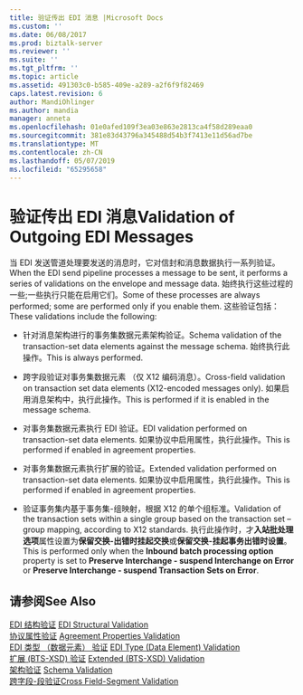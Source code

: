 ```yaml
---
title: 验证传出 EDI 消息 |Microsoft Docs
ms.custom: ''
ms.date: 06/08/2017
ms.prod: biztalk-server
ms.reviewer: ''
ms.suite: ''
ms.tgt_pltfrm: ''
ms.topic: article
ms.assetid: 491303c0-b585-409e-a289-a2f6f9f82469
caps.latest.revision: 6
author: MandiOhlinger
ms.author: mandia
manager: anneta
ms.openlocfilehash: 01e0afed109f3ea03e863e2813ca4f58d289eaa0
ms.sourcegitcommit: 381e83d43796a345488d54b3f7413e11d56ad7be
ms.translationtype: MT
ms.contentlocale: zh-CN
ms.lasthandoff: 05/07/2019
ms.locfileid: "65295658"
---
```

# <a name="validation-of-outgoing-edi-messages"></a><span data-ttu-id="142b8-102">验证传出 EDI 消息</span><span class="sxs-lookup"><span data-stu-id="142b8-102">Validation of Outgoing EDI Messages</span></span>
<span data-ttu-id="142b8-103">当 EDI 发送管道处理要发送的消息时，它对信封和消息数据执行一系列验证。</span><span class="sxs-lookup"><span data-stu-id="142b8-103">When the EDI send pipeline processes a message to be sent, it performs a series of validations on the envelope and message data.</span></span> <span data-ttu-id="142b8-104">始终执行这些过程的一些;一些执行只能在启用它们。</span><span class="sxs-lookup"><span data-stu-id="142b8-104">Some of these processes are always performed; some are performed only if you enable them.</span></span> <span data-ttu-id="142b8-105">这些验证包括：</span><span class="sxs-lookup"><span data-stu-id="142b8-105">These validations include the following:</span></span>  
  
-   <span data-ttu-id="142b8-106">针对消息架构进行的事务集数据元素架构验证。</span><span class="sxs-lookup"><span data-stu-id="142b8-106">Schema validation of the transaction-set data elements against the message schema.</span></span> <span data-ttu-id="142b8-107">始终执行此操作。</span><span class="sxs-lookup"><span data-stu-id="142b8-107">This is always performed.</span></span>  
  
-   <span data-ttu-id="142b8-108">跨字段验证对事务集数据元素 （仅 X12 编码消息）。</span><span class="sxs-lookup"><span data-stu-id="142b8-108">Cross-field validation on transaction set data elements (X12-encoded messages only).</span></span> <span data-ttu-id="142b8-109">如果启用消息架构中，执行此操作。</span><span class="sxs-lookup"><span data-stu-id="142b8-109">This is performed if it is enabled in the message schema.</span></span>  
  
-   <span data-ttu-id="142b8-110">对事务集数据元素执行 EDI 验证。</span><span class="sxs-lookup"><span data-stu-id="142b8-110">EDI validation performed on transaction-set data elements.</span></span> <span data-ttu-id="142b8-111">如果协议中启用属性，执行此操作。</span><span class="sxs-lookup"><span data-stu-id="142b8-111">This is performed if enabled in agreement properties.</span></span>  
  
-   <span data-ttu-id="142b8-112">对事务集数据元素执行扩展的验证。</span><span class="sxs-lookup"><span data-stu-id="142b8-112">Extended validation performed on transaction-set data elements.</span></span> <span data-ttu-id="142b8-113">如果协议中启用属性，执行此操作。</span><span class="sxs-lookup"><span data-stu-id="142b8-113">This is performed if enabled in agreement properties.</span></span>  
  
-   <span data-ttu-id="142b8-114">验证事务集内基于事务集-组映射，根据 X12 的单个组标准。</span><span class="sxs-lookup"><span data-stu-id="142b8-114">Validation of the transaction sets within a single group based on the transaction set – group mapping, according to X12 standards.</span></span> <span data-ttu-id="142b8-115">执行此操作时，才**入站批处理选项**属性设置为**保留交换-出错时挂起交换**或**保留交换-挂起事务出错时设置**。</span><span class="sxs-lookup"><span data-stu-id="142b8-115">This is performed only when the **Inbound batch processing option** property is set to **Preserve Interchange - suspend Interchange on Error** or **Preserve Interchange - suspend Transaction Sets on Error**.</span></span>  
  
## <a name="see-also"></a><span data-ttu-id="142b8-116">请参阅</span><span class="sxs-lookup"><span data-stu-id="142b8-116">See Also</span></span>  
 <span data-ttu-id="142b8-117">[EDI 结构验证](../core/edi-structural-validation.md) </span><span class="sxs-lookup"><span data-stu-id="142b8-117">[EDI Structural Validation](../core/edi-structural-validation.md) </span></span>  
 <span data-ttu-id="142b8-118">[协议属性验证](../core/agreement-properties-validation.md) </span><span class="sxs-lookup"><span data-stu-id="142b8-118">[Agreement Properties Validation](../core/agreement-properties-validation.md) </span></span>  
 <span data-ttu-id="142b8-119">[EDI 类型 （数据元素） 验证](../core/edi-type-data-element-validation.md) </span><span class="sxs-lookup"><span data-stu-id="142b8-119">[EDI Type (Data Element) Validation](../core/edi-type-data-element-validation.md) </span></span>  
 <span data-ttu-id="142b8-120">[扩展 (BTS-XSD) 验证](../core/extended-bts-xsd-validation.md) </span><span class="sxs-lookup"><span data-stu-id="142b8-120">[Extended (BTS-XSD) Validation](../core/extended-bts-xsd-validation.md) </span></span>  
 <span data-ttu-id="142b8-121">[架构验证](../core/schema-validation2.md) </span><span class="sxs-lookup"><span data-stu-id="142b8-121">[Schema Validation](../core/schema-validation2.md) </span></span>  
 [<span data-ttu-id="142b8-122">跨字段-段验证</span><span class="sxs-lookup"><span data-stu-id="142b8-122">Cross Field-Segment Validation</span></span>](../core/cross-field-segment-validation.md)